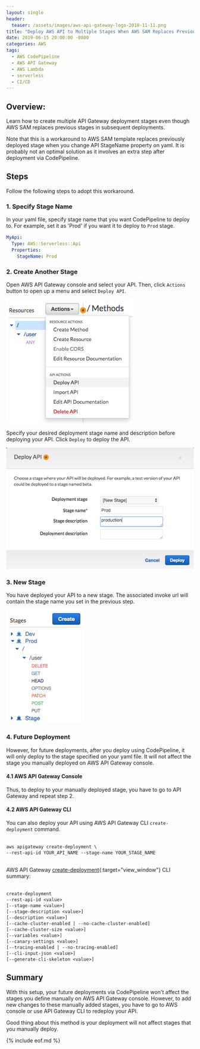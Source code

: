 ```yaml
---
layout: single
header:
  teaser: /assets/images/aws-api-gateway-logo-2018-11-11.png
title: "Deploy AWS API to Multiple Stages When AWS SAM Replaces Previous Stages"
date: 2019-06-15 20:00:00 -0800
categories: AWS
tags:
  - AWS CodePipeline
  - AWS API Gateway
  - AWS Lambda
  - serverless
  - CI/CD
---
```


## Overview:
Learn how to create multiple API Gateway deployment stages even though AWS SAM replaces previous stages in subsequent deployments.   

Note that this is a workaround to AWS SAM template replaces previously deployed stage when you change API StageName property on yaml. It is probably not an optimal solution as it involves an extra step after deployment via CodePipeline.   

## Steps
Follow the following steps to adopt this workaround.

### 1. Specify Stage Name
In your yaml file, specify stage name that you want CodePipeline to deploy to. For example, set it as 'Prod' if you want it to deploy to `Prod` stage.   

```yaml
MyApi:
  Type: AWS::Serverless::Api
  Properties:
    StageName: Prod
```

### 2. Create Another Stage
Open AWS API Gateway console and select your API. Then, click `Actions` button to open up a menu and select `Deploy API`.  

![AWS API Gateway Console Integration Request](/assets/images/2019-05-11-deploy-api-gateway-to-multiple-stage-when-aws-sam-replaces-previous-stages/aws-api-gateway-console-actions.png)

Specify your desired deployment stage name and description before deploying your API. Click `Deploy` to deploy the API.  

![AWS API Gateway Console Integration Request](/assets/images/2019-05-11-deploy-api-gateway-to-multiple-stage-when-aws-sam-replaces-previous-stages/aws-api-gateway-deploy-api.png)

### 3. New Stage
You have deployed your API to a new stage. The associated invoke url will contain the stage name you set in the previous step.  

![AWS API Gateway Console Integration Request](/assets/images/2019-05-11-deploy-api-gateway-to-multiple-stage-when-aws-sam-replaces-previous-stages/aws-api-gateway-api-stages.png)

### 4. Future Deployment
However, for future deployments, after you deploy using CodePipeline, it will only deploy to the stage specified on your yaml file. It will not affect the stage you manually deployed on AWS API Gateway console.  

#### 4.1 AWS API Gateway Console
Thus, to deploy to your manually deployed stage, you have to go to API Gateway and repeat step 2.  

#### 4.2 AWS API Gateway CLI
You can also deploy your API using AWS API Gateway CLI `create-deployment` command.    

<pre class='code'>
<code>
aws apigateway create-deployment \
--rest-api-id YOUR_API_NAME --stage-name YOUR_STAGE_NAME

</code></pre>    

AWS API Gateway [create-deployment](https://docs.aws.amazon.com/cli/latest/reference/apigateway/create-deployment.html){:target="view_window"} CLI summary:   

```

create-deployment
--rest-api-id <value>
[--stage-name <value>]
[--stage-description <value>]
[--description <value>]
[--cache-cluster-enabled | --no-cache-cluster-enabled]
[--cache-cluster-size <value>]
[--variables <value>]
[--canary-settings <value>]
[--tracing-enabled | --no-tracing-enabled]
[--cli-input-json <value>]
[--generate-cli-skeleton <value>]

```

## Summary
With this setup, your future deployments via CodePipeline won't affect the stages you define manually on AWS API Gateway console. However, to add new changes to these manually added stages, you have to go to AWS console or use API Gateway CLI to redeploy your API.   

Good thing about this method is your deployment will not affect stages that you manually deploy.  

{% include eof.md %}
